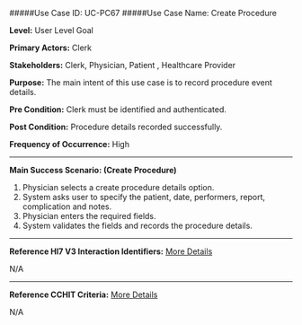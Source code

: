 #####Use Case ID: UC-PC67
#####Use Case Name: Create Procedure

**Level:**                     User Level Goal

**Primary Actors:**            Clerk

**Stakeholders:**              Clerk, Physician, Patient , Healthcare Provider

**Purpose:**                   The main intent of this use case is to record procedure event details.

**Pre Condition:**             Clerk must be identified and authenticated.

**Post Condition:**            Procedure details recorded successfully.

**Frequency of Occurrence:**   High
__________________________________________________________
**Main Success Scenario: (Create Procedure)**

1.	Physician selects a create procedure details option.
2.	System asks user to specify the patient, date, performers, report, complication and notes.
3.	Physician enters the required fields.
4.	System validates the fields and records the procedure details.

________________________________________________________________________
**Reference Hl7 V3 Interaction Identifiers:**
[More Details](http://www.hl7.org/implement/standards/product_brief.cfm?product_id=306)

N/A
_______________________________________________________________
**Reference CCHIT Criteria:**
[More Details](https://www.cchit.org/cchit-certified)

N/A

